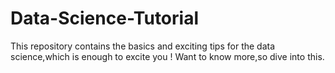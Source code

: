 # Data-Science-Tutorial
This repository contains the basics and exciting tips for the data science,which is enough to excite you !
Want to know more,so dive into this.
